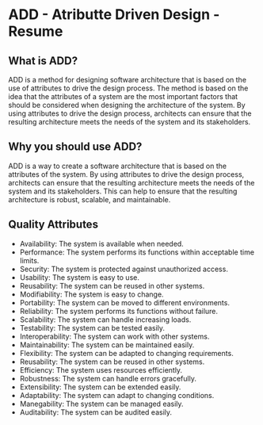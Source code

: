 # ADD - Atributte Driven Design - Resume

## What is ADD?

ADD is a method for designing software architecture that is based on the use of attributes to drive the design process. The method is based on the idea that the attributes of a system are the most important factors that should be considered when designing the architecture of the system. By using attributes to drive the design process, architects can ensure that the resulting architecture meets the needs of the system and its stakeholders.

## Why you should use ADD?  

ADD is a way to create a software architecture that is based on the attributes of the system. By using attributes to drive the design process, architects can ensure that the resulting architecture meets the needs of the system and its stakeholders. This can help to ensure that the resulting architecture is robust, scalable, and maintainable.

## Quality Attributes

- Availability: The system is available when needed.
- Performance: The system performs its functions within acceptable time limits.
- Security: The system is protected against unauthorized access.
- Usability: The system is easy to use.
- Reusability: The system can be reused in other systems.
- Modifiability: The system is easy to change.
- Portability: The system can be moved to different environments.
- Reliability: The system performs its functions without failure.
- Scalability: The system can handle increasing loads.
- Testability: The system can be tested easily.
- Interoperability: The system can work with other systems.
- Maintainability: The system can be maintained easily.
- Flexibility: The system can be adapted to changing requirements.
- Reusability: The system can be reused in other systems.
- Efficiency: The system uses resources efficiently.
- Robustness: The system can handle errors gracefully.
- Extensibility: The system can be extended easily.
- Adaptability: The system can adapt to changing conditions.
- Manegability: The system can be managed easily.
- Auditability: The system can be audited easily.
